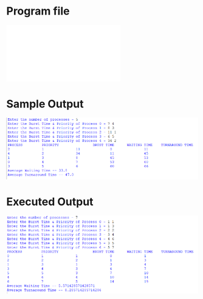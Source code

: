 # Program file
![Program file](Priority.py)
# Sample Output
![Sample Output](SampleOutput.png)
# Executed Output
![Executed Output](ExecutedOutput.png)
